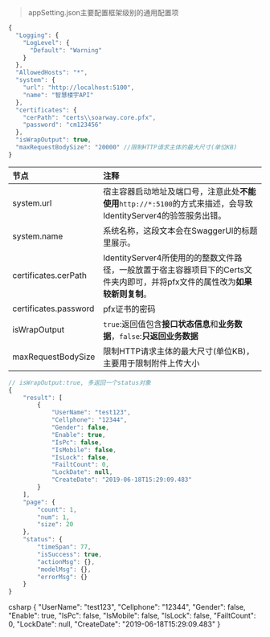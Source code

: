 >appSetting.json主要配置框架级别的通用配置项

```javascript
{
  "Logging": {
    "LogLevel": {
      "Default": "Warning"
    }
  },
  "AllowedHosts": "*",
  "system": {
    "url": "http://localhost:5100",
    "name": "智慧楼宇API"
  },
  "certificates": {
    "cerPath": "certs\\soarway.core.pfx",
    "password": "cm123456"
  },
  "isWrapOutput": true,
  "maxRequestBodySize": "20000" //限制HTTP请求主体的最大尺寸(单位KB)
}
```
| 节点                  | 注释                                                                                                                          |
| :-------------------- | :---------------------------------------------------------------------------------------------------------------------------- |
| system.url            | 宿主容器启动地址及端口号，注意此处**不能使用**`http://*:5100`的方式来描述，会导致IdentityServer4的验签服务出错。              |
| system.name           | 系统名称，这段文本会在SwaggerUI的标题里展示。                                                                                 |
| certificates.cerPath  | IdentityServer4所使用的的整数文件路径，一般放置于宿主容器项目下的Certs文件夹内即可，并将pfx文件的属性改为**如果较新则复制**。 |
| certificates.password | pfx证书的密码                                                                                                                 |
| isWrapOutput          | `true`:返回值包含**接口状态信息**和**业务数据**，`false`:**只返回业务数据**                                                   |
| maxRequestBodySize    | 限制HTTP请求主体的最大尺寸(单位KB)，主要用于限制附件上传大小                                                                    |
```javascript
// isWrapOutput:true, 多返回一个status对象
{
    "result": [
        {
            "UserName": "test123",
            "Cellphone": "12344",
            "Gender": false,
            "Enable": true,
            "IsPc": false,
            "IsMobile": false,
            "IsLock": false,
            "FailtCount": 0,
            "LockDate": null,
            "CreateDate": "2019-06-18T15:29:09.483"
        }
    ],
    "page": {
        "count": 1,
        "num": 1,
        "size": 20
    },
    "status": {
        "timeSpan": 77,
        "isSuccess": true,
        "actionMsg": {},
        "modelMsg": {},
        "errorMsg": {}
    }
}
```


csharp
{
    "UserName": "test123",
    "Cellphone": "12344",
    "Gender": false,
    "Enable": true,
    "IsPc": false,
    "IsMobile": false,
    "IsLock": false,
    "FailtCount": 0,
    "LockDate": null,
    "CreateDate": "2019-06-18T15:29:09.483"
}
```